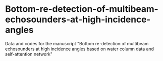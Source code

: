 # Bottom-re-detection-of-multibeam-echosounders-at-high-incidence-angles
Data and codes for the manuscript "Bottom re-detection of multibeam echosounders at high incidence angles based on water column data and self-attention network"

